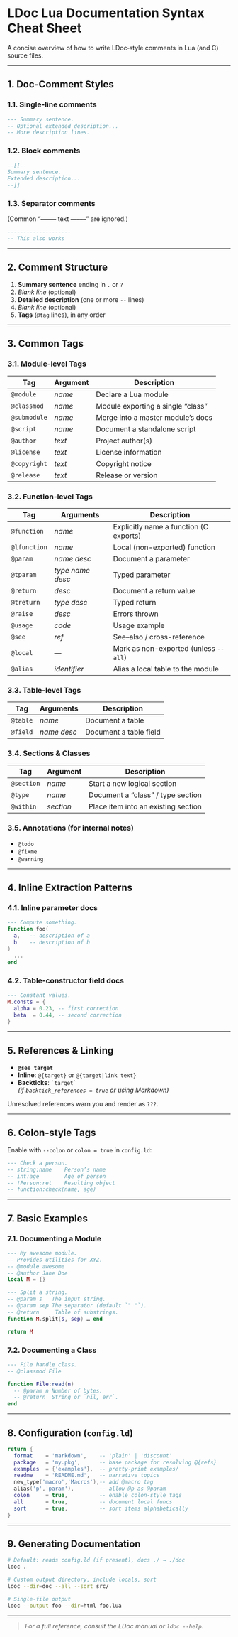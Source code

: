 # LDoc Lua Documentation Syntax Cheat Sheet

A concise overview of how to write LDoc‐style comments in Lua (and C) source files.  

---

## 1. Doc-Comment Styles

### 1.1. Single-line comments  
```lua
--- Summary sentence.
-- Optional extended description...
-- More description lines.
```

### 1.2. Block comments  
```lua
--[[--
Summary sentence.
Extended description...
--]]
```

### 1.3. Separator comments  
(Common “—––– text —–––” are ignored.)
```lua
--------------------
-- This also works
```

---

## 2. Comment Structure

1. **Summary sentence** ending in `.` or `?`  
2. *Blank line* (optional)  
3. **Detailed description** (one or more `--` lines)  
4. *Blank line* (optional)  
5. **Tags** (`@tag` lines), in any order  

---

## 3. Common Tags

### 3.1. Module-level Tags

| Tag         | Argument    | Description                              |
|-------------|-------------|------------------------------------------|
| `@module`   | _name_      | Declare a Lua module                     |
| `@classmod` | _name_      | Module exporting a single “class”        |
| `@submodule`| _name_      | Merge into a master module’s docs        |
| `@script`   | _name_      | Document a standalone script             |
| `@author`   | _text_      | Project author(s)                        |
| `@license`  | _text_      | License information                      |
| `@copyright`| _text_      | Copyright notice                         |
| `@release`  | _text_      | Release or version                       |

### 3.2. Function-level Tags

| Tag          | Arguments                  | Description                             |
|--------------|----------------------------|-----------------------------------------|
| `@function`  | _name_                     | Explicitly name a function (C exports)  |
| `@lfunction` | _name_                     | Local (non-exported) function           |
| `@param`     | _name_ _desc_              | Document a parameter                    |
| `@tparam`    | _type_ _name_ _desc_       | Typed parameter                         |
| `@return`    | _desc_                     | Document a return value                 |
| `@treturn`   | _type_ _desc_              | Typed return                            |
| `@raise`     | _desc_                     | Errors thrown                           |
| `@usage`     | _code_                     | Usage example                           |
| `@see`       | _ref_                      | See–also / cross-reference              |
| `@local`     | —                          | Mark as non-exported (unless `--all`)   |
| `@alias`     | _identifier_               | Alias a local table to the module       |

### 3.3. Table-level Tags

| Tag        | Arguments         | Description              |
|------------|-------------------|--------------------------|
| `@table`   | _name_            | Document a table         |
| `@field`   | _name_ _desc_     | Document a table field   |

### 3.4. Sections & Classes

| Tag           | Argument    | Description                              |
|---------------|-------------|------------------------------------------|
| `@section`    | _name_      | Start a new logical section              |
| `@type`       | _name_      | Document a “class” / type section        |
| `@within`     | _section_   | Place item into an existing section      |

### 3.5. Annotations (for internal notes)

- `@todo`  
- `@fixme`  
- `@warning`  

---

## 4. Inline Extraction Patterns

### 4.1. Inline parameter docs  
```lua
--- Compute something.
function foo(
  a,   -- description of a
  b    -- description of b
)
  ...
end
```

### 4.2. Table-constructor field docs  
```lua
--- Constant values.
M.consts = {
  alpha = 0.23, -- first correction
  beta  = 0.44, -- second correction
}
```

---

## 5. References & Linking

- **`@see target`**  
- **Inline**: `@{target}` or `@{target|link text}`  
- **Backticks**: `` `target` ``  
  _(if `backtick_references = true` or using Markdown)_

Unresolved references warn you and render as `???`.

---

## 6. Colon-style Tags

Enable with `--colon` or `colon = true` in `config.ld`:

```lua
--- Check a person.
-- string:name    Person’s name
-- int:age        Age of person
-- !Person:ret    Resulting object
-- function:check(name, age)
```

---

## 7. Basic Examples

### 7.1. Documenting a Module

```lua
--- My awesome module.
-- Provides utilities for XYZ.
-- @module awesome
-- @author Jane Doe
local M = {}

--- Split a string.
-- @param s   The input string.
-- @param sep The separator (default `" "`).
-- @return     Table of substrings.
function M.split(s, sep) … end

return M
```

### 7.2. Documenting a Class

```lua
--- File handle class.
-- @classmod File

function File:read(n)
  -- @param n Number of bytes.
  -- @return  String or `nil, err`.
end
```

---

## 8. Configuration (`config.ld`)

```lua
return {
  format    = 'markdown',    -- 'plain' | 'discount'
  package   = 'my.pkg',      -- base package for resolving @{refs}
  examples  = {'examples'},  -- pretty‐print examples/
  readme    = 'README.md',   -- narrative topics
  new_type('macro','Macros'),-- add @macro tag
  alias('p','param'),        -- allow @p as @param
  colon     = true,          -- enable colon‐style tags
  all       = true,          -- document local funcs
  sort      = true,          -- sort items alphabetically
}
```

---

## 9. Generating Documentation

```bash
# Default: reads config.ld (if present), docs ./ → ./doc
ldoc .

# Custom output directory, include locals, sort
ldoc --dir=doc --all --sort src/

# Single‐file output
ldoc --output foo --dir=html foo.lua
```

---

> _For a full reference, consult the LDoc manual or `ldoc --help`._
